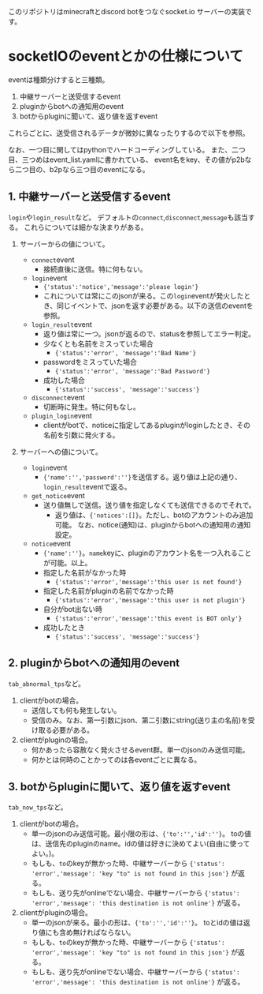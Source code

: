 このリポジトリはminecraftとdiscord botをつなぐsocket.io サーバーの実装です。
# socketIOのeventとかの仕様について
eventは種類分けすると三種類。

1. 中継サーバーと送受信するevent
2. pluginからbotへの通知用のevent
3. botからpluginに聞いて、返り値を返すevent

これらごとに、送受信されるデータが微妙に異なったりするので以下を参照。

なお、一つ目に関してはpythonでハードコーディングしている。
また、二つ目、三つめはevent_list.yamlに書かれている、
event名をkey、その値がp2bなら二つ目の、b2pなら三つ目のeventになる。

## 1. 中継サーバーと送受信するevent
`login`や`login_result`など。
デフォルトの`connect`,`disconnect`,`message`も該当する。
これらについては細かな決まりがある。
1. サーバーからの値について。
    - `connect`event
        - 接続直後に送信。特に何もない。
    - `login`event
        - `{'status':'notice','message':'please login'}`
        - これについては常にこのjsonが来る。この`login`eventが発火したとき、同じイベントで、jsonを返す必要がある。以下の送信のeventを参照。
    - `login_result`event
        - 返り値は常に一つ。jsonが返るので、statusを参照してエラー判定。
        - 少なくとも名前をミスっていた場合
            - `{'status':'error', 'message':'Bad Name'}`
        - passwordをミスっていた場合
            - `{'status':'error', 'message':'Bad Password'}`
        - 成功した場合
            - `{'status':'success', 'message':'success'}`
    - `disconnect`event
        - 切断時に発生。特に何もなし。
    - `plugin_login`event
        - clientがbotで、noticeに指定してあるpluginがloginしたとき、その名前を引数に発火する。

1. サーバーへの値について。
    - `login`event
        - `{'name':'','password':''}`を送信する。返り値は上記の通り、`login_result`eventで返る。
    - `get_notice`event
        - 送り値無しで送信。送り値を指定しなくても送信できるのでそれで。
            - 返り値は、`{'notices':[]}`。ただし、botのアカウントのみ追加可能。
            なお、notice(通知)は、pluginからbotへの通知用の通知設定。
    - `notice`event
        - `{'name':''}`。`name`keyに、pluginのアカウント名を一つ入れることが可能。以上。
        - 指定した名前がなかった時
            - `{'status':'error','message':'this user is not found'}`
        - 指定した名前がpluginの名前でなかった時
            - `{'status':'error','message':'this user is not plugin'}`
        - 自分がbot出ない時
            - `{'status':'error','message':'this event is BOT only'}`
        - 成功したとき
            - `{'status':'success', 'message':'success'}`

## 2. pluginからbotへの通知用のevent
`tab_abnormal_tps`など。
1. clientがbotの場合。
    - 送信しても何も発生しない。
    - 受信のみ。なお、第一引数にjson、第二引数にstring(送り主の名前)を受け取る必要がある。
2. clientがpluginの場合。
    - 何かあったら容赦なく発火させるevent群。単一のjsonのみ送信可能。
    - 何かとは何時のことかってのは各eventごとに異なる。

## 3. botからpluginに聞いて、返り値を返すevent
`tab_now_tps`など。
1. clientがbotの場合。
    - 単一のjsonのみ送信可能。最小限の形は、`{'to':'','id':''}`。
    toの値は、送信先のpluginのname。idの値は好きに決めてよい(自由に使ってよい。)。
    - もしも、`to`のkeyが無かった時、中継サーバーから
    `{'status': 'error','message': 'key "to" is not found in this json'}`
    が返る。
    - もしも、送り先がonlineでない場合、中継サーバーから
    `{'status': 'error','message': 'this destination is not online'}`
    が返る。
2. clientがpluginの場合。
    - 単一のjsonが来る。最小の形は、`{'to':'','id':''}`。
    toとidの値は返り値にも含め無ければならない。
    - もしも、`to`のkeyが無かった時、中継サーバーから
    `{'status': 'error','message': 'key "to" is not found in this json'}`
    が返る。
    - もしも、送り先がonlineでない場合、中継サーバーから
    `{'status': 'error','message': 'this destination is not online'}`
    が返る。
